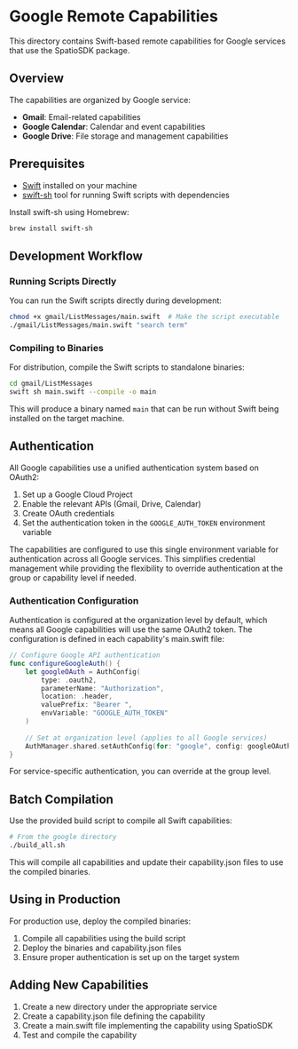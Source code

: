 # Google Remote Capabilities

This directory contains Swift-based remote capabilities for Google services that use the SpatioSDK package.

## Overview

The capabilities are organized by Google service:

- **Gmail**: Email-related capabilities
- **Google Calendar**: Calendar and event capabilities
- **Google Drive**: File storage and management capabilities

## Prerequisites

- [Swift](https://www.swift.org/download/) installed on your machine
- [swift-sh](https://github.com/mxcl/swift-sh) tool for running Swift scripts with dependencies

Install swift-sh using Homebrew:

```bash
brew install swift-sh
```

## Development Workflow

### Running Scripts Directly

You can run the Swift scripts directly during development:

```bash
chmod +x gmail/ListMessages/main.swift  # Make the script executable
./gmail/ListMessages/main.swift "search term"
```

### Compiling to Binaries

For distribution, compile the Swift scripts to standalone binaries:

```bash
cd gmail/ListMessages
swift sh main.swift --compile -o main
```

This will produce a binary named `main` that can be run without Swift being installed on the target machine.

## Authentication

All Google capabilities use a unified authentication system based on OAuth2:

1. Set up a Google Cloud Project
2. Enable the relevant APIs (Gmail, Drive, Calendar)
3. Create OAuth credentials
4. Set the authentication token in the `GOOGLE_AUTH_TOKEN` environment variable

The capabilities are configured to use this single environment variable for authentication across all Google services. This simplifies credential management while providing the flexibility to override authentication at the group or capability level if needed.

### Authentication Configuration

Authentication is configured at the organization level by default, which means all Google capabilities will use the same OAuth2 token. The configuration is defined in each capability's main.swift file:

```swift
// Configure Google API authentication
func configureGoogleAuth() {
    let googleOAuth = AuthConfig(
        type: .oauth2,
        parameterName: "Authorization",
        location: .header,
        valuePrefix: "Bearer ",
        envVariable: "GOOGLE_AUTH_TOKEN"
    )
    
    // Set at organization level (applies to all Google services)
    AuthManager.shared.setAuthConfig(for: "google", config: googleOAuth)
}
```

For service-specific authentication, you can override at the group level.

## Batch Compilation

Use the provided build script to compile all Swift capabilities:

```bash
# From the google directory
./build_all.sh
```

This will compile all capabilities and update their capability.json files to use the compiled binaries.

## Using in Production

For production use, deploy the compiled binaries:

1. Compile all capabilities using the build script
2. Deploy the binaries and capability.json files
3. Ensure proper authentication is set up on the target system

## Adding New Capabilities

1. Create a new directory under the appropriate service
2. Create a capability.json file defining the capability
3. Create a main.swift file implementing the capability using SpatioSDK
4. Test and compile the capability 
